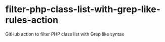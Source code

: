 # filter-php-class-list-with-grep-like-rules-action
GitHub action to filter PHP class list with Grep like syntax
